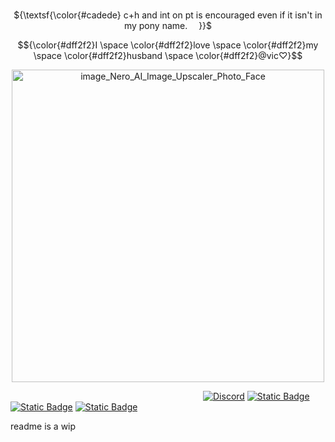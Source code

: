 
<p align="center">
<br> ${\textsf{\color{#cadede}  c+h and int on pt is encouraged even if it isn't in my pony name.    }}$
<p align="center">

$${\color{#dff2f2}I \space \color{#dff2f2}love \space \color{#dff2f2}my \space \color{#dff2f2}husband \space \color{#dff2f2}@vic♡}$$

<p align="center">
  <img width="500" height="500" alt="image_Nero_AI_Image_Upscaler_Photo_Face" src="https://github.com/user-attachments/assets/941a47a5-40cd-43c6-b8e8-39f35d08e5d5" />
<p align="center">
  
                      [![Discord](https://img.shields.io/badge/Discord-%235865F2.svg?&logo=discord&logoColor=white)](https://discord.com/users/1248237938404491265)
[![Static Badge](https://img.shields.io/badge/Atabook-%231f0a0a)](https://odasakunosuke.atabook.org)
[![Static Badge](https://img.shields.io/badge/carrd-a9a0bd)](https://belph3g0r.carrd.co/)
[![Static Badge](https://img.shields.io/badge/Rentry-acaeb0)](https://rentry.co/deathr1der)


readme is a wip
